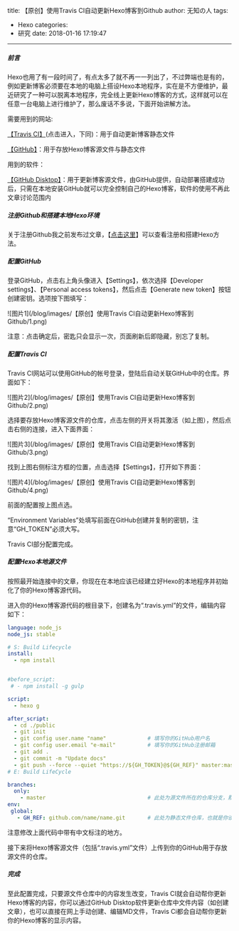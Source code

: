 title: 【原创】使用Travis CI自动更新Hexo博客到Github
author: 无知の人
tags:
  - Hexo
categories:
  - 研究
date: 2018-01-16 17:19:47
---
##### 前言 #####
Hexo也用了有一段时间了，有点太多了就不再一一列出了，不过弊端也是有的，例如更新博客必须要在本地的电脑上搭设Hexo本地程序，实在是不方便维护，最近研究了一种可以脱离本地程序，完全线上更新Hexo博客的方式，这样就可以在任意一台电脑上进行维护了，那么废话不多说，下面开始讲解方法。

需要用到的网站:

[【Travis CI】](https://www.travis-ci.org/)(点击进入，下同)：用于自动更新博客静态文件

[【GitHub】](https://github.com/)：用于存放Hexo博客源文件与静态文件

用到的软件：

[【GitHub Disktop】](https://desktop.github.com/)：用于更新博客源文件，由GitHub提供，自动部署搭建成功后，只需在本地安装GitHub就可以完全控制自己的Hexo博客，软件的使用不再此文章讨论范围内

<!-- more -->

##### 注册Github和搭建本地Hexo环境 #####
关于注册Github我之前发布过文章，【[点击这里](http://baipai.tk/2017/05/11/%E3%80%90%E5%8E%9F%E5%88%9B%E3%80%91%E5%B0%8F%E7%99%BD%E6%95%99%E4%BD%A0%E6%89%8B%E5%8A%A8%E6%90%AD%E5%BB%BAHexo%E5%8D%9A%E5%AE%A2%EF%BC%88Win%E7%89%88%EF%BC%89/)】可以查看注册和搭建Hexo方法。

##### 配置GitHub #####
登录GitHub，点击右上角头像进入【Settings】，依次选择【Developer settings】、【Personal access tokens】，然后点击【Generate new token】按钮创建密钥。选项按下图填写：

![图片1](/blog/images/【原创】使用Travis CI自动更新Hexo博客到Github/1.png)

注意：点击确定后，密匙只会显示一次，页面刷新后即隐藏，别忘了复制。

##### 配置Travis CI #####
Travis CI网站可以使用GitHub的帐号登录，登陆后自动关联GitHub中的仓库。界面如下：

![图片2](/blog/images/【原创】使用Travis CI自动更新Hexo博客到Github/2.png)

选择要存放Hexo博客源文件的仓库，点击左侧的开关将其激活（如上图），然后点击右侧的连接，进入下面界面：

![图片3](/blog/images/【原创】使用Travis CI自动更新Hexo博客到Github/3.png)

找到上图右侧标注方框的位置，点击选择【Settings】，打开如下界面：

![图片4](/blog/images/【原创】使用Travis CI自动更新Hexo博客到Github/4.png)

前面的配置按上图点选。

“Environment Variables”处填写前面在GitHub创建并复制的密钥，注意“GH_TOKEN”必须大写。

Travis CI部分配置完成。

##### 配置Hexo本地源文件 #####
按照最开始连接中的文章，你现在在本地应该已经建立好Hexo的本地程序并初始化了你的Hexo博客源代码。

进入你的Hexo博客源代码的根目录下，创建名为“.travis.yml”的文件，编辑内容如下：

```yml
language: node_js
node_js: stable

# S: Build Lifecycle
install:
  - npm install


#before_script:
 # - npm install -g gulp

script:
  - hexo g

after_script:
  - cd ./public
  - git init
  - git config user.name "name"             # 填写你的GitHub用户名
  - git config user.email "e-mail"          # 填写你的GitHub注册邮箱
  - git add .
  - git commit -m "Update docs"
  - git push --force --quiet "https://${GH_TOKEN}@${GH_REF}" master:master
# E: Build LifeCycle

branches:
  only:
    - master                                # 此处为源文件所在的仓库分支，默认master
env:
 global:
   - GH_REF: github.com/name/name.git       # 此处为静态文件仓库，也就是你设定GitHub Pages的仓库地址
```

注意修改上面代码中带有中文标注的地方。

接下来将Hexo博客源文件（包括“.travis.yml”文件）上传到你的GitHub用于存放源文件的仓库。

##### 完成 #####
至此配置完成，只要源文件仓库中的内容发生改变，Travis CI就会自动帮你更新Hexo博客的内容，你可以通过GitHub Disktop软件更新仓库中文件内容（如创建文章），也可以直接在网上手动创建、编辑MD文件，Travis Ci都会自动帮你更新你的Hexo博客的显示内容。